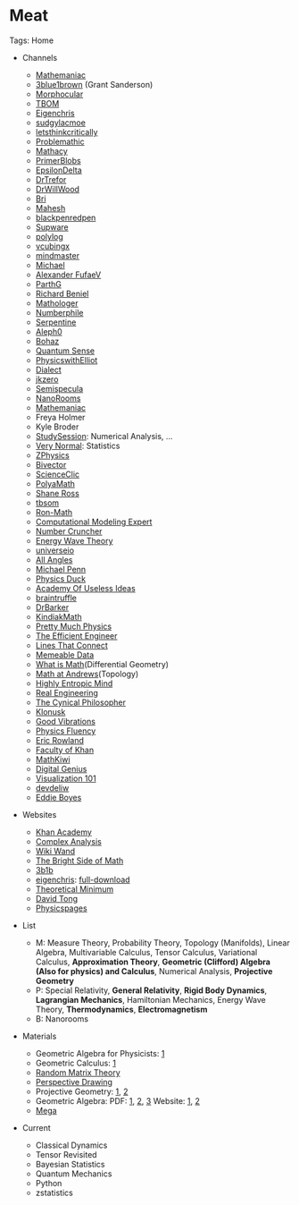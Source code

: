 # Meat
Tags: Home

- Channels
    - [Mathemaniac](https://www.youtube.com/@mathemaniac)
    - [3blue1brown](https://youtube.com/@3blue1brown?si=eqIfEWmM88cKddRu) (Grant Sanderson)
    - [Morphocular](https://www.youtube.com/@morphocular)
    - [TBOM](https://www.youtube.com/@brightsideofmaths)
    - [Eigenchris](https://www.youtube.com/@eigenchris)
    - [sudgylacmoe](https://www.youtube.com/@sudgylacmoe)
    - [letsthinkcritically](https://www.youtube.com/@letsthinkcritically)
    - [Problemathic](https://www.youtube.com/@Problemathic)
    - [Mathacy](https://www.youtube.com/@Mathacy)
    - [PrimerBlobs](https://www.youtube.com/@PrimerBlobs)
    - [EpsilonDelta](https://www.youtube.com/@EpsilonDeltaMain)
    - [DrTrefor](https://www.youtube.com/@DrTrefor)
    - [DrWillWood](https://www.youtube.com/@DrWillWood)
    - [Bri](https://www.youtube.com/@BriTheMathGuy)
    - [Mahesh](https://www.youtube.com/@Mahesh_Shenoy)
    - [blackpenredpen](https://www.youtube.com/@blackpenredpen/videos)
    - [Supware](https://www.youtube.com/@Supware)
    - [polylog](https://www.youtube.com/@PolylogCS)
    - [vcubingx](https://www.youtube.com/@vcubingx)
    - [mindmaster](https://www.youtube.com/@mindmaster107)
    - [Michael](https://www.youtube.com/@MichaelPennMath/videos)
    - [Alexander FufaeV](https://www.youtube.com/@fufaev-alexander)
    - [ParthG](https://www.youtube.com/@ParthGChannel)
    - [Richard Beniel](https://www.youtube.com/@RichBehiel)
    - [Mathologer](https://www.youtube.com/@Mathologer)
    - [Numberphile](https://www.youtube.com/@numberphile)
    - [Serpentine](https://www.youtube.com/@SerpentineIntegral)
    - [Aleph0](https://www.youtube.com/@Aleph0)
    - [Bohaz](https://www.youtube.com/@Bohaz)
    - [Quantum Sense](https://www.youtube.com/@quantumsensechannel)
    - [PhysicswithElliot](https://www.youtube.com/@PhysicswithElliot)
    - [Dialect](https://www.youtube.com/@dialectphilosophy)
    - [jkzero](https://www.youtube.com/@jkzero)
    - [Semispecula](https://www.youtube.com/@Semispecula)
    - [NanoRooms](https://www.youtube.com/@Nanorooms/videos)
    - [Mathemaniac](https://www.youtube.com/@mathemaniac)
    - Freya Holmer
    - Kyle Broder
    - [StudySession](https://www.youtube.com/channel/UCaFHlSOg83nCUIHlFMlUhPw): Numerical Analysis, …
    - [Very Normal](https://www.youtube.com/@very-normal): Statistics
    - [ZPhysics](https://www.youtube.com/@zhelyo_physics)
    - [Bivector](https://www.youtube.com/@bivector)
    - [ScienceClic](https://www.youtube.com/@ScienceClicEN)
    - [PolyaMath](https://www.youtube.com/@Polyamathematics)
    - [Shane Ross](https://www.youtube.com/@ProfessorRoss)
    - [tbsom](https://www.youtube.com/@brightsideofmaths)
    - [Ron-Math](https://www.youtube.com/@ron-math)
    - [Computational Modeling Expert](https://www.youtube.com/@ComputationalModelingExpert)
    - [Number Cruncher](https://www.youtube.com/@Number_Cruncher)
    - [Energy Wave Theory](https://www.youtube.com/@EnergyWaveTheory)
    - [universeio](https://www.youtube.com/@universeio)
    - [All Angles](https://www.youtube.com/@AllAnglesMath)
    - [Michael Penn](https://www.youtube.com/@MichaelPennMath)
    - [Physics Duck](https://www.youtube.com/@physicsduck6711)
    - [Academy Of Useless Ideas](https://www.youtube.com/@academyofuselessideas)
    - [braintruffle](https://www.youtube.com/@braintruffle)
    - [DrBarker](https://www.youtube.com/@DrBarker)
    - [KindiakMath](https://www.youtube.com/@kindiakmath)
    - [Pretty Much Physics](https://www.youtube.com/@PrettyMuchPhysics)
    - [The Efficient Engineer](https://www.youtube.com/@TheEfficientEngineer)
    - [Lines That Connect](https://www.youtube.com/@LinesThatConnect)
    - [Memeable Data](https://www.youtube.com/@memeabledata)
    - [What is Math](https://www.youtube.com/@what-is-math)(Differential Geometry)
    - [Math at Andrews](https://www.youtube.com/@MathatAndrews/playlists)(Topology)
    - [Highly Entropic Mind](https://www.youtube.com/@HighlyEntropicMind)
    - [Real Engineering](https://www.youtube.com/@RealEngineering)
    - [The Cynical Philosopher](https://www.youtube.com/@TheCynicalPhilosopher)
    - [Klonusk](https://www.youtube.com/@Klonusk)
    - [Good Vibrations](https://www.youtube.com/@Freeball99)
    - [Physics Fluency](https://www.youtube.com/@physicsfluency5541)
    - [Eric Rowland](https://www.youtube.com/@EricRowland)
    - [Faculty of Khan](https://www.youtube.com/@FacultyofKhan)
    - [MathKiwi](https://www.youtube.com/@mathkiwi)
    - [Digital Genius](https://www.youtube.com/@digitalgenius111)
    - [Visualization 101](https://www.youtube.com/@Visualization101)
    - [devdeliw](https://www.youtube.com/@devdeliw)
    - [Eddie Boyes](https://www.youtube.com/@eddieboyes)
- Websites
    - [Khan Academy](https://www.khanacademy.org/)
    - [Complex Analysis](https://complex-analysis.com/)
    - [Wiki Wand](https://www.wikiwand.com/)
    - [The Bright Side of Math](http://tbsom.de)
    - [3b1b](https://www.3blue1brown.com)
    - [eigenchris](https://github.com/eigenchris/MathNotes): [full-download](https://link.storjshare.io/s/jvlohrv6gi4g5v6n2yd2and77jka/publicarc%2FMathNotes-master.zip)
    - [Theoretical Minimum](https://theoreticalminimum.com/)
    - [David Tong](https://www.damtp.cam.ac.uk/user/tong/teaching.html)
    - [Physicspages](https://physicspages.com/)
        
- List
    - M: Measure Theory, Probability Theory, Topology (Manifolds), Linear Algebra, Multivariable Calculus, Tensor Calculus, Variational Calculus, **Approximation Theory**, **Geometric (Clifford) Algebra (Also for physics) and Calculus**, Numerical Analysis, **Projective Geometry**
    - P: Special Relativity, **General Relativity**, **Rigid Body Dynamics**, **Lagrangian Mechanics**, Hamiltonian Mechanics, Energy Wave Theory, **Thermodynamics**, **Electromagnetism**
    - B: Nanorooms

- Materials
    - Geometric Algebra for Physicists: [1](https://arweave.net/9KEoflpS8IBF4lu2WcqYJTXsDk7n-NKsxbl5PWT7Qj0)
    - Geometric Calculus: [1](https://www.youtube.com/playlist?list=PLLvlxwbzkr7i6DlChcYEL7nJ8R9ZuV8JA)
    - [Random Matrix Theory](https://www.youtube.com/watch?v=Y4mnlIvVJEs&t=1361s)
    - [Perspective Drawing](https://helloartsy.com/one-point-perspective/)
    - Projective Geometry: [1](https://www.youtube.com/watch?v=mTw3o8-xMIo), [2](https://www.youtube.com/watch?v=dPWTZSC7PYI)
    - Geometric Algebra:
    PDF: [1](https://bivector.net/PGAdyn.pdf), [2](https://arxiv.org/pdf/1901.05873.pdf), [3](https://bivector.net/PGADYN.html)
    Website: [1](https://geometricalgebratutorial.com/), [2](http://bivector.net)
    - [Mega](https://mega.nz/folder/zyhnQbIQ#JSQa1-PKRgTbs34s5HuP_Q)

- Current
    - Classical Dynamics
    - Tensor Revisited
    - Bayesian Statistics
    - Quantum Mechanics
    - Python
    - zstatistics
